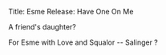 Title: Esme
Release: Have One On Me

A friend's daughter?

For Esme with Love and Squalor -- Salinger ?